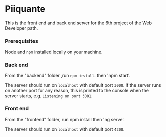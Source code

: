 # Piiquante

This is the front end and back end server for the 6th project of the Web Developer path.

### Prerequisites

Node and `npm` installed locally on your machine.

### Back end

From the "backend" folder ,run `npm install`.
then 'npm start'.

The server should run on `localhost` with default port `3000`. If the
server runs on another port for any reason, this is printed to the
console when the server starts, e.g. `Listening on port 3001`.

### Front end

From the "frontend" folder, run npm install
then 'ng serve'.

The server should run on `localhost` with default port `4200`.


